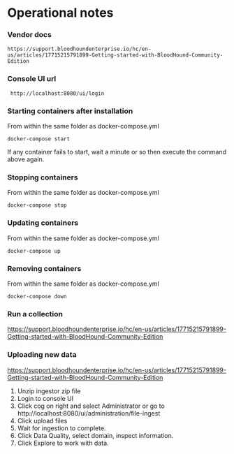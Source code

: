 # Operational notes
### Vendor docs
```
https://support.bloodhoundenterprise.io/hc/en-us/articles/17715215791899-Getting-started-with-BloodHound-Community-Edition
```

### Console UI url
```
 http://localhost:8080/ui/login
```

### Starting containers after installation
From within the same folder as docker-compose.yml
```
docker-compose start
```
If any container fails to start, wait a minute or so then execute the command above again.

### Stopping containers
From within the same folder as docker-compose.yml
```
docker-compose stop
```

### Updating containers
From within the same folder as docker-compose.yml
```
docker-compose up
```

### Removing containers
From within the same folder as docker-compose.yml
```
docker-compose down
```

### Run a collection
https://support.bloodhoundenterprise.io/hc/en-us/articles/17715215791899-Getting-started-with-BloodHound-Community-Edition


### Uploading new data
https://support.bloodhoundenterprise.io/hc/en-us/articles/17715215791899-Getting-started-with-BloodHound-Community-Edition
1. Unzip ingestor zip file
2. Login to console UI
3. Click cog on right and select Administrator or go to http://localhost:8080/ui/administration/file-ingest
4. Click upload files
5. Wait for ingestion to complete.
6. Click Data Quality, select domain, inspect information.
7. Click Explore to work with data.

